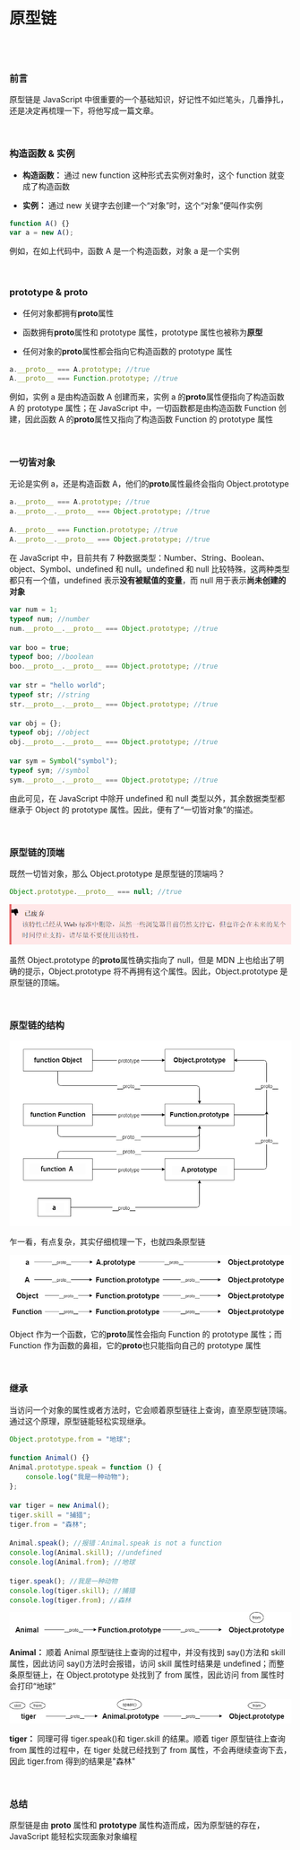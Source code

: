 # 原型链

</br>
</br>

### 前言

原型链是 JavaScript 中很重要的一个基础知识，好记性不如烂笔头，几番挣扎，还是决定再梳理一下，将他写成一篇文章。

</br>

### 构造函数 & 实例

- **构造函数：** 通过 new function 这种形式去实例对象时，这个 function 就变成了构造函数

- **实例：** 通过 new 关键字去创建一个“对象”时，这个“对象”便叫作实例

```javascript
function A() {}
var a = new A();
```

例如，在如上代码中，函数 A 是一个构造函数，对象 a 是一个实例

</br>

### prototype & **proto**

- 任何对象都拥有**proto**属性

- 函数拥有**proto**属性和 prototype 属性，prototype 属性也被称为**原型**

- 任何对象的**proto**属性都会指向它构造函数的 prototype 属性

```javascript
a.__proto__ === A.prototype; //true
A.__proto__ === Function.prototype; //true
```

例如，实例 a 是由构造函数 A 创建而来，实例 a 的**proto**属性便指向了构造函数 A 的 prototype 属性；在 JavaScript 中，一切函数都是由构造函数 Function 创建，因此函数 A 的**proto**属性又指向了构造函数 Function 的 prototype 属性

</br>

### 一切皆对象

无论是实例 a，还是构造函数 A，他们的**proto**属性最终会指向 Object.prototype

```javascript
a.__proto__ === A.prototype; //true
a.__proto__.__proto__ === Object.prototype; //true

A.__proto__ === Function.prototype; //true
A.__proto__.__proto__ === Object.prototype; //true
```

在 JavaScript 中，目前共有 7 种数据类型：Number、String、Boolean、object、Symbol、undefined 和 null。undefined 和 null 比较特殊，这两种类型都只有一个值，undefined 表示**没有被赋值的变量**，而 null 用于表示**尚未创建的对象**

```javascript
var num = 1;
typeof num; //number
num.__proto__.__proto__ === Object.prototype; //true

var boo = true;
typeof boo; //boolean
boo.__proto__.__proto__ === Object.prototype; //true

var str = "hello world";
typeof str; //string
str.__proto__.__proto__ === Object.prototype; //true

var obj = {};
typeof obj; //object
obj.__proto__.__proto__ === Object.prototype; //true

var sym = Symbol("symbol");
typeof sym; //symbol
sym.__proto__.__proto__ === Object.prototype; //true
```

由此可见，在 JavaScript 中除开 undefined 和 null 类型以外，其余数据类型都继承于 Object 的 prototype 属性。因此，便有了“一切皆对象”的描述。

</br>

### 原型链的顶端

既然一切皆对象，那么 Object.prototype 是原型链的顶端吗？

```javascript
Object.prototype.__proto__ === null; //true
```

![image](./img/prototypeTop.png)

虽然 Object.prototype 的**proto**属性确实指向了 null，但是 MDN 上也给出了明确的提示，Object.prototype 将不再拥有这个属性。因此，Object.prototype 是原型链的顶端。

</br>

### 原型链的结构

![image](./img/structure.png)

乍一看，有点复杂，其实仔细梳理一下，也就四条原型链

![image](./img/chain.png)

Object 作为一个函数，它的**proto**属性会指向 Function 的 prototype 属性；而 Function 作为函数的鼻祖，它的**proto**也只能指向自己的 prototype 属性

</br>

### 继承

当访问一个对象的属性或者方法时，它会顺着原型链往上查询，直至原型链顶端。通过这个原理，原型链能轻松实现继承。

```javascript
Object.prototype.from = "地球";

function Animal() {}
Animal.prototype.speak = function () {
	console.log("我是一种动物");
};

var tiger = new Animal();
tiger.skill = "捕猎";
tiger.from = "森林";

Animal.speak(); //报错：Animal.speak is not a function
console.log(Animal.skill); //undefined
console.log(Animal.from); //地球

tiger.speak(); //我是一种动物
console.log(tiger.skill); //捕猎
console.log(tiger.from); //森林
```

![image](./img/example_1.png)

**Animal：** 顺着 Animal 原型链往上查询的过程中，并没有找到 say()方法和 skill 属性，因此访问 say()方法时会报错，访问 skill 属性时结果是 undefined；而整条原型链上，在 Object.prototype 处找到了 from 属性，因此访问 from 属性时会打印“地球”

![image](./img/example_2.png)

**tiger：** 同理可得 tiger.speak()和 tiger.skill 的结果。顺着 tiger 原型链往上查询 from 属性的过程中，在 tiger 处就已经找到了 from 属性，不会再继续查询下去，因此 tiger.from 得到的结果是"森林"

</br>

### 总结

原型链是由 **proto** 属性和 **prototype** 属性构造而成，因为原型链的存在，JavaScript 能轻松实现面象对象编程

</br>
</br>
